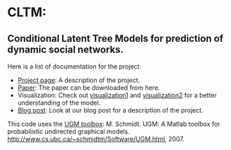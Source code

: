 # CLTM: 
## Conditional Latent Tree Models for prediction of dynamic social networks.

Here is a list of documentation for the project:

  * [Project page](http://newport.eecs.uci.edu/anandkumar/Lab/Lab_sub/CLTM.html): A description of the project.
  * [Paper](http://ieeexplore.ieee.org/xpl/articleDetails.jsp?arnumber=7373375&newsearch=true&queryText=Are%20you%20going%20to%20the%20party:%20depends,%20who%20else%20is%20coming%3F%20%5BLearning%20hidden%20group%20dynamics%20via%20conditional%20latent%20tree%20models%5D
): The paper can be downloaded from here.
  * Visualization: Check out [visualization1](http://newport.eecs.uci.edu/anandkumar/Lab/Lab_sub/Projects_sub/CLTM/dynamicTree.html) and [visualization2](http://newport.eecs.uci.edu/anandkumar/Lab/Lab_sub/Projects_sub/CLTM/stdPerformance.html) for a better understanding of the model.
  * [Blog post](https://blog.terminal.com/learning-latent-group-dynamics-for-prediction-of-high-dimensional-time-series/): Look at our blog post for a description of the project.

This code uses the [UGM toolbox](http://www.cs.ubc.ca/~schmidtm/Software/UGM.html):
M. Schmidt. UGM: A Matlab toolbox for probabilistic undirected graphical models. http://www.cs.ubc.ca/~schmidtm/Software/UGM.html, 2007.